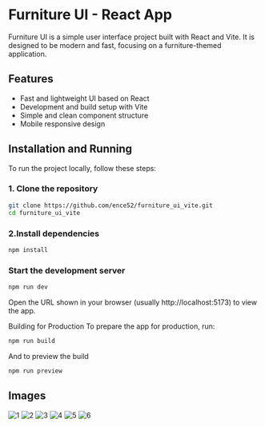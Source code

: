 # Furniture UI - React App

Furniture UI is a simple user interface project built with React and Vite. It is designed to be modern and fast, focusing on a furniture-themed application.

## Features

- Fast and lightweight UI based on React
- Development and build setup with Vite
- Simple and clean component structure
- Mobile responsive design

## Installation and Running

To run the project locally, follow these steps:

### 1. **Clone the repository**

```bash
git clone https://github.com/ence52/furniture_ui_vite.git
cd furniture_ui_vite
```

### 2.Install dependencies

```bash
npm install
```

### Start the development server

```bash
npm run dev
```

Open the URL shown in your browser (usually http://localhost:5173) to view the app.

Building for Production
To prepare the app for production, run:

```bash
npm run build
```

And to preview the build

```bash
npm run preview
```

## Images

<div>
  <img src="https://github.com/user-attachments/assets/d6010708-2b08-47d3-a7c7-eaa3841351ee" alt="1" />
  <img src="https://github.com/user-attachments/assets/920aae07-2e49-43d4-86af-cd90a2bb99b9" alt="2" />
  <img src="https://github.com/user-attachments/assets/92ef8c21-7e55-401b-9562-362b7dfd2144" alt="3" />
  <img src="https://github.com/user-attachments/assets/97dfd460-dc89-473a-903b-4667cb1ced3d" alt="4" />
  <img src="https://github.com/user-attachments/assets/671d9066-ca5b-4978-892b-f75019347d90" alt="5" />
  <img src="https://github.com/user-attachments/assets/5fc44a9c-0c22-4f6e-af86-6280fe2b150b" alt="6" />
</div>
